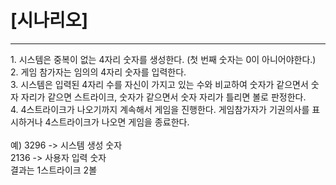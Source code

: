 # [시나리오]
<hr>
1. 시스템은 중복이 없는 4자리 숫자를 생성한다. (첫 번째 숫자는 0이 아니어야한다.)<br>
2. 게임 참가자는 임의의 4자리 숫자를 입력한다.<br>
3. 시스템은 입력된 4자리 수를 자신이 가지고 있는 수와 비교하여 숫자가 같으면서 숫자 자리가 같으면 스트라이크, 숫자가 같으면서 숫자 자리가 틀리면 볼로 판정한다.<br>
4. 4스트라이크가 나오기까지 계속해서 게임을 진행한다. 게임참가자가 기권의사를 표시하거나 4스트라이크가 나오면 게임을 종료한다.<br><br>
예) 3296 -> 시스템 생성 숫자<br>
2136 -> 사용자 입력 숫자<br>
결과는 1스트라이크 2볼<br>
